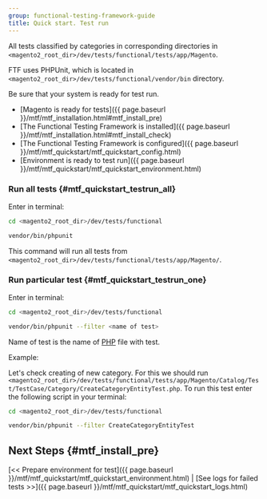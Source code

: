 ```yaml
---
group: functional-testing-framework-guide
title: Quick start. Test run
---
```


All tests classified by categories in corresponding directories in `<magento2_root_dir>/dev/tests/functional/tests/app/Magento`.

FTF uses PHPUnit, which is located in `<magento2_root_dir>/dev/tests/functional/vendor/bin` directory.

Be sure that your system is ready for test run.

- [Magento is ready for tests]({{ page.baseurl }}/mtf/mtf_installation.html#mtf_install_pre)
- [The Functional Testing Framework is installed]({{ page.baseurl }}/mtf/mtf_installation.html#mtf_install_check)
- [The Functional Testing Framework is configured]({{ page.baseurl }}/mtf/mtf_quickstart/mtf_quickstart_config.html)
- [Environment is ready to test run]({{ page.baseurl }}/mtf/mtf_quickstart/mtf_quickstart_environment.html)

### Run all tests {#mtf_quickstart_testrun_all}

Enter in terminal:

```bash
cd <magento2_root_dir>/dev/tests/functional
```

```bash
vendor/bin/phpunit
```

This command will run all tests from `<magento2_root_dir>/dev/tests/functional/tests/app/Magento/`.

### Run particular test {#mtf_quickstart_testrun_one}

Enter in terminal:
```bash
cd <magento2_root_dir>/dev/tests/functional
```

```bash
vendor/bin/phpunit --filter <name of test>
```

Name of test is the name of [PHP](https://glossary.magento.com/php) file with test.

Example:

Let's check creating of new category. For this we should run `<magento2_root_dir>/dev/tests/functional/tests/app/Magento/Catalog/Test/TestCase/Category/CreateCategoryEntityTest.php`. To run this test enter the following script in your terminal:

```bash
cd <magento2_root_dir>/dev/tests/functional
```
```bash
vendor/bin/phpunit --filter CreateCategoryEntityTest
```

## Next Steps {#mtf_install_pre}

[&lt;&lt; Prepare environment for test]({{ page.baseurl }}/mtf/mtf_quickstart/mtf_quickstart_environment.html) | [See logs for failed tests &gt;&gt;]({{ page.baseurl }}/mtf/mtf_quickstart/mtf_quickstart_logs.html)
